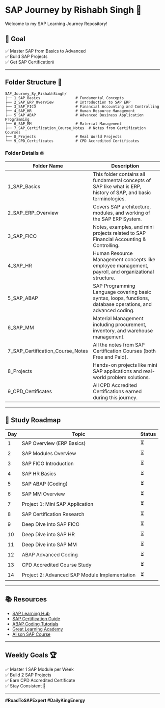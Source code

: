 # SAP Journey by Rishabh Singh 🚀

Welcome to my SAP Learning Journey Repository!

## 🎯 Goal

✅ Master SAP from Basics to Advanced\
✅ Build SAP Projects\
✅ Get SAP Certification\


---

## Folder Structure 📂

```
SAP_Journey_By_RishabhSingh/
├── 1_SAP_Basics                # Fundamental Concepts
├── 2_SAP_ERP_Overview          # Introduction to SAP ERP
├── 3_SAP_FICO                  # Financial Accounting and Controlling
├── 4_SAP_HR                    # Human Resource Management
├── 5_SAP_ABAP                  # Advanced Business Application Programming
├── 6_SAP_MM                    # Material Management
├── 7_SAP_Certification_Course_Notes  # Notes from Certification Courses
├── 8_Projects                  # Real World Projects
└── 9_CPD_Certificates          # CPD Accredited Certificates
```

### Folder Details 🔥

| Folder Name                          | Description                                                                                                     |
| ------------------------------------ | --------------------------------------------------------------------------------------------------------------- |
| 1\_SAP\_Basics                       | This folder contains all fundamental concepts of SAP like what is ERP, history of SAP, and basic terminologies. |
| 2\_SAP\_ERP\_Overview                | Covers SAP architecture, modules, and working of the SAP ERP System.                                            |
| 3\_SAP\_FICO                         | Notes, examples, and mini projects related to SAP Financial Accounting & Controlling.                           |
| 4\_SAP\_HR                           | Human Resource Management concepts like employee management, payroll, and organizational structure.             |
| 5\_SAP\_ABAP                         | SAP Programming Language covering basic syntax, loops, functions, database operations, and advanced coding.     |
| 6\_SAP\_MM                           | Material Management including procurement, inventory, and warehouse management.                                 |
| 7\_SAP\_Certification\_Course\_Notes | All the notes from SAP Certification Courses (both Free and Paid).                                              |
| 8\_Projects                          | Hands-on projects like mini SAP applications and real-world problem solutions.                                  |
| 9\_CPD\_Certificates                 | All CPD Accredited Certifications earned during this journey.                                                   |

---

## 📌 Study Roadmap

| Day | Topic                                         | Status |
| --- | --------------------------------------------- | ------ |
| 1   | SAP Overview (ERP Basics)                     | ⏳      |
| 2   | SAP Modules Overview                          | ⏳      |
| 3   | SAP FICO Introduction                         | ⏳      |
| 4   | SAP HR Basics                                 | ⏳      |
| 5   | SAP ABAP (Coding)                             | ⏳      |
| 6   | SAP MM Overview                               | ⏳      |
| 7   | Project 1: Mini SAP Application               | ⏳      |
| 8   | SAP Certification Research                    | ⏳      |
| 9   | Deep Dive into SAP FICO                       | ⏳      |
| 10  | Deep Dive into SAP HR                         | ⏳      |
| 11  | Deep Dive into SAP MM                         | ⏳      |
| 12  | ABAP Advanced Coding                          | ⏳      |
| 13  | CPD Accredited Course Study                   | ⏳      |
| 14  | Project 2: Advanced SAP Module Implementation | ⏳      |

---

## 📚 Resources

- [SAP Learning Hub](https://learning.sap.com/)
- [SAP Certification Guide](https://learning.sap.com/digital-skills)
- [ABAP Coding Tutorials](https://www.youtube.com/watch?v=xWLxhF3b5P8)
- [Great Learning Academy](https://www.mygreatlearning.com/)
- [Alison SAP Course](https://alison.com/course/introduction-to-sap)

---

## Weekly Goals 🏆

✅ Master 1 SAP Module per Week\
✅ Build 2 SAP Projects\
✅ Earn CPD Accredited Certificate\
✅ Stay Consistent 💪

---

**#RoadToSAPExpert #DailyKingEnergy**

